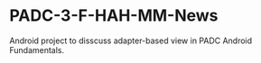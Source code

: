 # PADC-3-F-HAH-MM-News
Android project to disscuss adapter-based view in PADC Android Fundamentals.
